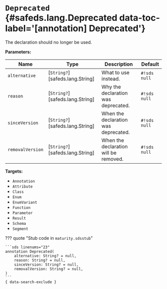 [//]: # (DO NOT EDIT THIS FILE DIRECTLY. Instead, edit the corresponding stub file and execute `npm run docs:api`.)

# <code class="doc-symbol doc-symbol-annotation"></code> `Deprecated` {#safeds.lang.Deprecated data-toc-label='[annotation] Deprecated'}

The declaration should no longer be used.

**Parameters:**

| Name | Type | Description | Default |
|------|------|-------------|---------|
| `alternative` | [`String?`][safeds.lang.String] | What to use instead. | `#!sds null` |
| `reason` | [`String?`][safeds.lang.String] | Why the declaration was deprecated. | `#!sds null` |
| `sinceVersion` | [`String?`][safeds.lang.String] | When the declaration was deprecated. | `#!sds null` |
| `removalVersion` | [`String?`][safeds.lang.String] | When the declaration will be removed. | `#!sds null` |

**Targets:**

- `Annotation`
- `Attribute`
- `Class`
- `Enum`
- `EnumVariant`
- `Function`
- `Parameter`
- `Result`
- `Schema`
- `Segment`

??? quote "Stub code in `maturity.sdsstub`"

    ```sds linenums="23"
    annotation Deprecated(
        alternative: String? = null,
        reason: String? = null,
        sinceVersion: String? = null,
        removalVersion: String? = null,
    )
    ```
    { data-search-exclude }
